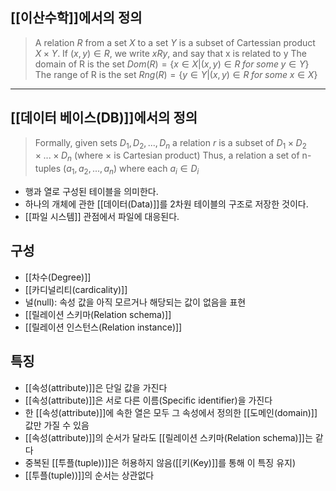 ## [[이산수학]]에서의 정의

>A relation $R$ from a set $X$ to a set $Y$ is a subset of Cartessian product $X \times Y$. If $(x, y) \in R$, we write $xRy$, and say that x is related to y
>	The domain of R is the set $Dom(R) = \{x \in X | (x, y) \in R \; for \; some \; y \in Y\}$
>	The range of R is the set $Rng(R) = \{y \in Y | (x, y) \in R \; for \; some \; x \in X\}$

---
## [[데이터 베이스(DB)]]에서의 정의
>Formally, given sets $D_1, D_2, ..., D_n$ a relation $r$ is a subset of $D_1 \times D_2 \times ... \times D_n$ (where $\times$ is Cartesian product) Thus, a relation a set of n-tuples ($a_1, a_2, ..., a_n$) where each $a_i \in D_i$

+ 행과 열로 구성된 테이블을 의미한다. 
+ 하나의 개체에 관한 [[데이터(Data)]]를 2차원 테이블의 구조로 저장한 것이다. 
+ [[파일 시스템]] 관점에서 파일에 대응된다. 

## **구성**
+ [[차수(Degree)]]
+ [[카디널리티(cardicality)]]
+ 널(null): 속성 값을 아직 모르거나 해당되는 값이 없음을 표현
+ [[릴레이션 스키마(Relation schema)]]
+ [[릴레이션 인스턴스(Relation instance)]]


## **특징**
+ [[속성(attribute)]]은 단일 값을 가진다
+ [[속성(attribute)]]은 서로 다른 이름(Specific identifier)을 가진다
+ 한 [[속성(attribute)]]에 속한 열은 모두 그 속성에서 정의한 [[도메인(domain)]] 값만 가질 수 있음
+ [[속성(attribute)]]의 순서가 달라도 [[릴레이션 스키마(Relation schema)]]는 같다
+ 중복된 [[투플(tuple))]]은 허용하지 않음([[키(Key)]]를 통해 이 특징 유지)
+ [[투플(tuple))]]의 순서는 상관없다 